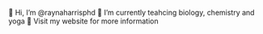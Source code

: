 👋 Hi, I’m @raynaharrisphd
🌱 I’m currently teahcing biology, chemistry and yoga
👀 Visit my website for more information

<!---
raynaharrisphd/raynaharrisphd is a ✨ special ✨ repository because its `README.md` (this file) appears on your GitHub profile.
You can click the Preview link to take a look at your changes.

Old foo

- 💞️ I’m looking to collaborate on ...
- 📫 How to reach me ...
- 😄 Pronouns: ...
- ⚡ Fun fact: ...

--->
